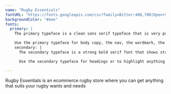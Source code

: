 ```yaml
---
name: "Rugby Essentials"
fontURL: "https://fonts.googleapis.com/css?family=Bitter:400,700|Open+Sans:400,700"
backgroundColor: "#eee"
fonts:
  primary: |
    The primary typeface is a clean sans serif typeface that is very popular and successful with most digital products which will make it easy for the viewer to read but also give the viewer a feeling of familiarity.

    Use the primary typeface for body copy, the nav, the wordmark, the footer, the product lists page, buttons, and the form.
    secondary: |
      The secondary typeface is a strong bold serif font that shows strength that this compnay has that also relates to strength all rugby players have around the world and the theme of the dangerous but respected sport.

      Use the secondary typeface for headings or to highlight anything important on the page.

---
```


Rugby Essentials is an ecommerce rugby store where you can get anything that suits your rugby wants and needs
